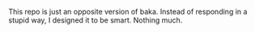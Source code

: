 This repo is just an opposite version of baka. Instead of responding in a stupid way, I designed it to be smart.
Nothing much.
